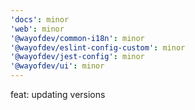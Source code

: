 ```yaml
---
'docs': minor
'web': minor
'@wayofdev/common-i18n': minor
'@wayofdev/eslint-config-custom': minor
'@wayofdev/jest-config': minor
'@wayofdev/ui': minor
---
```


feat: updating versions
